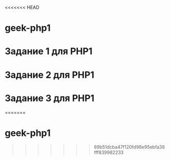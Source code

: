 <<<<<<< HEAD
# geek-php1
# Задание 1 для PHP1 

# Задание 2 для PHP1

# Задание 3 для PHP1
=======
# geek-php1
>>>>>>> 89b51dcba47f120fd98e95ebfa38fff839982233

